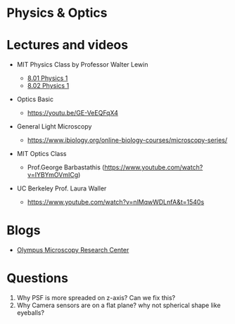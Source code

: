 # Physics & Optics

# Lectures and videos

- MIT Physics Class by Professor Walter Lewin

  - [8.01 Physics 1](https://youtu.be/wWnfJ0-xXRE)
  - [8.02 Physics 1](https://youtu.be/rtlJoXxlSFE)


- Optics Basic

  - https://youtu.be/GE-VeEQFqX4

- General Light Microscopy 

  - https://www.ibiology.org/online-biology-courses/microscopy-series/

- MIT Optics Class 

  - Prof.George Barbastathis (https://www.youtube.com/watch?v=IYBYmOVmICg)

- UC Berkeley Prof. Laura Waller

  - https://www.youtube.com/watch?v=nlMqwWDLnfA&t=1540s

# Blogs

- [Olympus Microscopy Research Center](https://www.olympus-lifescience.com/en/microscope-resource/)

# Questions

1. Why PSF is more spreaded on z-axis? Can we fix this?
2. Why Camera sensors are on a flat plane? why not spherical shape like eyeballs?
